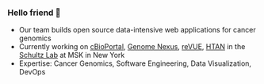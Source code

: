 ### Hello friend 👋

<!--
**inodb/inodb** is a ✨ _special_ ✨ repository because its `README.md` (this file) appears on your GitHub profile.

Here are some ideas to get you started:

- 🔭 I’m currently working on ...
- 🌱 I’m currently learning ...
- 👯 I’m looking to collaborate on ...
- 🤔 I’m looking for help with ...
- 💬 Ask me about ...
- 📫 How to reach me: ...
- 😄 Pronouns: ...
- ⚡ Fun fact: ...
-->

- Our team builds open source data-intensive web applications for cancer genomics
- Currently working on [cBioPortal](https://cbioportal.org), [Genome Nexus](https://genomenexus.org), [reVUE](https://cancerrevue.org/), [HTAN](https://humantumoratlas.org/) in the [Schultz Lab](https://www.mskcc.org/research-areas/labs/nikolaus-schultz) at MSK in New York
- Expertise: Cancer Genomics, Software Engineering, Data Visualization, DevOps
